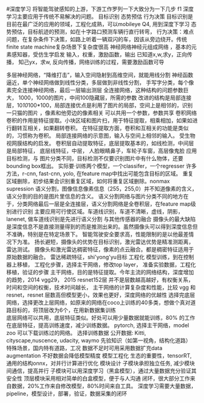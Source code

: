 #深度学习
将智能驾驶感知的上游，下游工作罗列一下大致分为一下几步
f1
深度学习主要应用于传统不易解决的问题。
目标识别
态势预估
行为决策
目标识别是目前在最广泛的应用的领域，工程化成熟，可以mobileye Q4, 
用到深度下学习
态势预估，目标航迹的预测，如在十字路口预测车辆行直行转弯，
行为决策：难点问题，在复杂条件下决策，如路上听着一辆双闪的车，因该从旁边绕开。传统finite state machine复杂场景下复杂度很高
神经网络神经元组成网络 ，基本的元素感知器，受仿生学启发
输入，权重，激励函数，输出
已知道x,w,求y，正向传播，
知己yx，求w, 反向传播，网络训练的过程，需要激励函数可导
 
多层神经网络，“降维打击”，输入空间隐射到高维空间，就能用线分割
神经函数逼近，单个神经网络做到线性分类，多层做到非线性分割，
手写字分类，每个像素完全连接神经网络，最后一层输出测层
全连接网络，这种结构的问题参数巨大，
1000，1000的图片，中间100隐藏层，所需的参数
改进的结构是局部连接层，10*10*100*100，局部连接优点是利用了图片的局部，空间上是相邻的，识别一只猫的图片 ，像素和他旁边的像素相关
可以共用一个参数，参数共享
卷积网络
卷积的作用是特征提取。小块区域和图片扫，用于特征提取，相乘相加，如果如进行翻转互相关，如果翻转卷积。
在特征提取方面，卷积和互相关的功能是类似的，习惯称为卷积。
局部连接网络的示意图，输入与空间上相邻的输入。
受生物视网膜结构的启发。
卷积层自动提取特征，底层提取基本的，如线检测，中间层是局部特征，
底层线特征，中层， 人脸眼睛鼻子，车轮子车窗，高层像鬼脸
应用
目标检测，与  图片分类不同，目标检测不仅要识别图片中有什么物体，还要bounding box框出。
实际要·训练两个模型，一个classifer，一个regresser
许多方法，r-cnn, fast-cnn, yolo,
在feature map中找出可能包含目标的区域。
重复区域删除，初步结果会识别重复区域，如何将重复区域删除。nonmax supression
语义分割，图像信息像素信息（255，255,0）并不知道像素的含义，语义分割的目的是图片里信息的含义。
语义分割网络与图片分类不同的地方在于，分类网络最后一层是全连接层，语义分割网络是全卷积层，在feature map级别进行识别
主要应用可行使区域。车道线识别，车道不清晰，虚线，阴影，lanenet, 做车道线识别是先进行语义分割
与其他传感器的融合
摄像头的最大缺陷是深度信息不是直接测量得到的而是推测出来的。虽然摄像头可以得到深度信息但不准确，特别是在特定场景下。
智能驾驶安全要求高，性能限制的是以他最差情况下为准。
扬长避短，摄像头的优势在目标识别，激光雷达优势是精准测距离，雷达测试。
摄像头和激光雷达稠密特征，像素的点云融合。都是稠密特征适用于原始数据的融合。 雷达稀疏特征，shi'yong'yu目标
工程化
模型训练，到在控制器上移植，
工程化步骤，选择主干网络，修改top layer， 准备实验数据，工程化移植，验证的步骤
主干网络，目的是特征提取。今年主流的网络结构，深度增加的趋势，2014 vgg29， 2015 resnet152层
并不是层数越高越好，有权衡关系，时间和空间的权衡，技术时间越长，
主干网络的计算复杂度和性能，比较 vgg 和 resnet，resnet 层数高但模型更小，效果也更好，深度网络的优越性
选择完底层网络，选择更改上层网络，如原来的网络在coco上训练的40多类，想做个真对道路目标的，将顶层改为6个，在用新数据集训练  
底层网络可以共用，底层特征类似。好处可以用少量数据就能训练，80% 的工作在底层特征，提高训练速度，减少训练数据。
pytorch, 选择主干网络，model zoo 可以下载训练过的网络。
选择训练数据
公开数据: Kitti, cityscape,nuscence, udacity, waymo
先验知识（如第一视角，结构化道路）
特殊场景，国内特有道路，工况
数据不足时可用采用数据扩充data augmentation
不好数据会降低模型精度
模型工程化
生态的重要性，tensorRT, 通用的结构onnx，对并行计算进行优化
模块设计
子模块承担独立任务, 减少模块间通信，提高并行
子模块可以用深度学习（黑盒模型），通过大量数据充分验证其安全性
顶层模块采用相对简单的白盒模型，便于与人沟通
闭环，很大部分工作来自数据，20%工作来自修改模型，80%时间来自工具。
深度学习需要大量数据，pipeline，模型设计，部署，验证，数据采集的闭环
